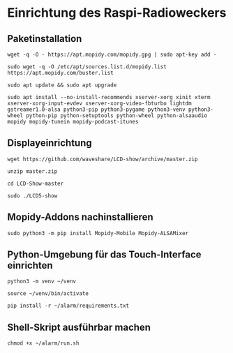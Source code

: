 
# Einrichtung des Raspi-Radioweckers

## Paketinstallation

```
wget -q -O - https://apt.mopidy.com/mopidy.gpg | sudo apt-key add -

sudo wget -q -O /etc/apt/sources.list.d/mopidy.list https://apt.mopidy.com/buster.list

sudo apt update && sudo apt upgrade

sudo apt install --no-install-recommends xserver-xorg xinit xterm xserver-xorg-input-evdev xserver-xorg-video-fbturbo lightdm gstreamer1.0-alsa python3-pip python3-pygame python3-venv python3-wheel python-pip python-setuptools python-wheel python-alsaaudio mopidy mopidy-tunein mopidy-podcast-itunes 
```

## Displayeinrichtung

```
wget https://github.com/waveshare/LCD-show/archive/master.zip

unzip master.zip

cd LCD-Show-master

sudo ./LCD5-show
```

## Mopidy-Addons nachinstallieren

```
sudo python3 -m pip install Mopidy-Mobile Mopidy-ALSAMixer 
```

## Python-Umgebung für das Touch-Interface einrichten

```
python3 -m venv ~/venv

source ~/venv/bin/activate

pip install -r ~/alarm/requirements.txt
```

## Shell-Skript ausführbar machen

```
chmod +x ~/alarm/run.sh
```
